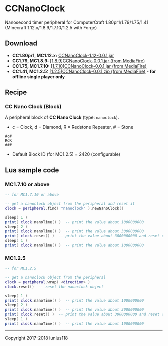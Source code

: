 # CCNanoClock
Nanosecond timer peripheral for ComputerCraft 1.80pr1/1.79/1.75/1.41 (Minecraft 1.12.x/1.8.9/1.7.10/1.2.5 with Forge)

## Download

* **CC1.80pr1, MC1.12.x:** [CCNanoClock-1.12-0.0.1.jar](https://github.com/Iunius118/CCNanoClock/releases)
* **CC1.79, MC1.8.9:** [[1.8.9]CCNanoClock-0.0.1.jar (from MediaFire)](http://www.mediafire.com/file/pkijebnn90kczp1/%5B1.8.9%5DCCNanoClock-0.0.1.jar)
* **CC1.75, MC1.7.10:** [[1.7.10]CCNanoClock-0.0.1.jar (from MediaFire)](http://www.mediafire.com/file/7mzvkd789e8armz/%5B1.7.10%5DCCNanoClock-0.0.1.jar)
* **CC1.41, MC1.2.5:** [[1.2.5]CCNanoClock-0.0.1.zip (from MediaFire)](http://www.mediafire.com/file/s13o9s6a8t399uq/%5B1.2.5%5DCCNanoClock-0.0.1.zip) **- for offline single player only**

## Recipe

### CC Nano Clock (Block)

A peripheral block of **CC Nano Clock** (type: ```nanoclock```).

* c = Clock, d = Diamond, R = Redstone Repeater, # = Stone

```
#c#
RdR
###
```

* Default Block ID (for MC1.2.5) = 2420 (configurable)

## Lua sample code

### MC1.7.10 or above

```Lua
-- for MC1.7.10 or above

-- get a nanoclock object from the peripheral and reset it
clock = peripheral.find( "nanoclock" ).newNanoClock()

sleep( 1 )
print( clock.nanoTime() )  -- print the value about 1000000000
sleep( 2 )
print( clock.nanoTime() )  -- print the value about 3000000000
print( clock.reset() )  -- print the value about 3000000000 and reset clock
sleep( 1 )
print( clock.nanoTime() )  -- print the value about 1000000000
```

### MC1.2.5

```Lua
-- for MC1.2.5

-- get a nanoclock object from the peripheral
clock = peripheral.wrap( <direction> )
clock.reset()  -- reset the nanoclock object

sleep( 1 )
print( clock.nanoTime() )  -- print the value about 1000000000
sleep( 2 )
print( clock.nanoTime() )  -- print the value about 3000000000
print( clock.reset() )  -- print the value about 3000000000 and reset clock
sleep( 1 )
print( clock.nanoTime() )  -- print the value about 1000000000
```

___
Copyright 2017-2018 Iunius118
